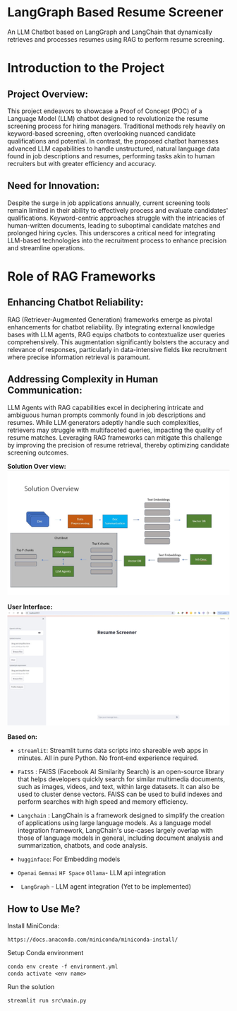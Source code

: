 # LangGraph Based Resume Screener
An LLM Chatbot based on LangGraph and LangChain that dynamically retrieves and processes resumes using RAG to perform resume screening.

# Introduction to the Project
## Project Overview:
This project endeavors to showcase a Proof of Concept (POC) of a Language Model (LLM) chatbot designed to revolutionize the resume screening process for hiring managers. Traditional methods rely heavily on keyword-based screening, often overlooking nuanced candidate qualifications and potential. In contrast, the proposed chatbot harnesses advanced LLM capabilities to handle unstructured, natural language data found in job descriptions and resumes, performing tasks akin to human recruiters but with greater efficiency and accuracy.

## Need for Innovation:
Despite the surge in job applications annually, current screening tools remain limited in their ability to effectively process and evaluate candidates' qualifications. Keyword-centric approaches struggle with the intricacies of human-written documents, leading to suboptimal candidate matches and prolonged hiring cycles. This underscores a critical need for integrating LLM-based technologies into the recruitment process to enhance precision and streamline operations.

# Role of RAG Frameworks
## Enhancing Chatbot Reliability:
RAG (Retriever-Augmented Generation) frameworks emerge as pivotal enhancements for chatbot reliability. By integrating external knowledge bases with LLM agents, RAG equips chatbots to contextualize user queries comprehensively. This augmentation significantly bolsters the accuracy and relevance of responses, particularly in data-intensive fields like recruitment where precise information retrieval is paramount.

## Addressing Complexity in Human Communication:
LLM Agents with RAG capabilities excel in deciphering intricate and ambiguous human prompts commonly found in job descriptions and resumes. While LLM generators adeptly handle such complexities, retrievers may struggle with multifaceted queries, impacting the quality of resume matches. Leveraging RAG frameworks can mitigate this challenge by improving the precision of resume retrieval, thereby optimizing candidate screening outcomes.


**Solution Over view:**
![Screenshot_125](https://github.com/Ajithbalakrishnan/LangGraph_Based_Resume_Screener/blob/main/assets/Solution_Overview.jpg)

**User Interface:**
![Screenshot_125](https://github.com/Ajithbalakrishnan/LangGraph_Based_Resume_Screener/blob/main/assets/UI.jpg)


**Based on:** 
- `streamlit`: Streamlit turns data scripts into shareable web apps in minutes.
All in pure Python. No front‑end experience required.
- `FaISS` : FAISS (Facebook AI Similarity Search) is an open-source library that helps developers quickly search for similar multimedia documents, such as images, videos, and text, within large datasets. It can also be used to cluster dense vectors. FAISS can be used to build indexes and perform searches with high speed and memory efficiency. 
- `Langchain` : LangChain is a framework designed to simplify the creation of applications using large language models. As a language model integration framework, LangChain's use-cases largely overlap with those of language models in general, including document analysis and summarization, chatbots, and code analysis.
- `hugginface`: For Embedding models   

- `Openai` `Gemnai` `HF Space` `Ollama`- LLM api integration
- ` LangGraph` - LLM agent integration (Yet to be implemented)


## How to Use Me?
Install MiniConda:
```
https://docs.anaconda.com/miniconda/miniconda-install/
```
Setup Conda environment
```
conda env create -f environment.yml
conda activate <env name>
```
Run the solution 
```
streamlit run src\main.py
```

